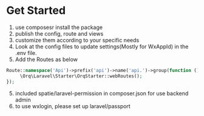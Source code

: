 
# Get Started
1. use composesr install the package
2. publish the config, route and views
3. customize them according to your specific needs
4. Look at the config files to update settings(Mostly for WxAppId) in the .env file.
5. Add the Routes as below

```PHP
Route::namespace('Api')->prefix('api')->name('api.')->group(function () {
     \Orq\Laravel\Starter\OrqStarter::webRoutes();
});
```
5. included spatie/laravel-permission in composer.json for use backend admin
6. to use wxlogin, please set up laravel/passport
